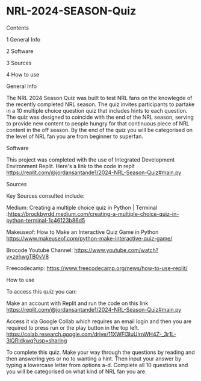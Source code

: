 # NRL-2024-SEASON-Quiz

Contents

1 General Info

2 Software

3 Sources

4 How to use


General Info

The NRL 2024 Season Quiz was built to test NRL fans on the knowlegde of the recently completed NRL season. The quiz invites participants to partake in a 10 multiple choice question quiz that includes hints to each question. The quiz was designed to coincide with the end of the NRL season, serving to provide new content to  people hungry for that continuous piece of NRL content in the off season. By the end of the quiz you will be categorised on the level of NRL fan you are from beginner to superfan.

Software

This project was completed with the use of Integrated Development Environment Replit. 
Here's a link to the code in replt https://replit.com/@jordansantande1/2024-NRL-Season-Quiz#main.py 

Sources

Key Sources consulted include:

Medium: Creating a multiple choice quiz in Python | Terminal :https://brockbyrdd.medium.com/creating-a-multiple-choice-quiz-in-python-terminal-1c46123b86d5

Makeuseof: How to Make an Interactive Quiz Game in Python https://www.makeuseof.com/python-make-interactive-quiz-game/

Brocode Youtube Channel: https://www.youtube.com/watch?v=zehwgTB0vV8

Freecodecamp: https://www.freecodecamp.org/news/how-to-use-replit/

How to use

To access this quiz you can:

Make an account with Replit and run the code on this link https://replit.com/@jordansantande1/2024-NRL-Season-Quiz#main.py 

Access it via Google Collab which requires an email login and then you are required to press run or the play button in the top left. https://colab.research.google.com/drive/11XWFl3IuUlrnWH4Z-_3r1L-3lQRIdkwq?usp=sharing

To complete this quiz. Make your way through the questions by reading and then answering yes or no to wanting a hint. Then input your answer by typing a lowercase letter from options a-d. Complete all 10 questions and you will be categorised on what kind of NRL fan you are.
